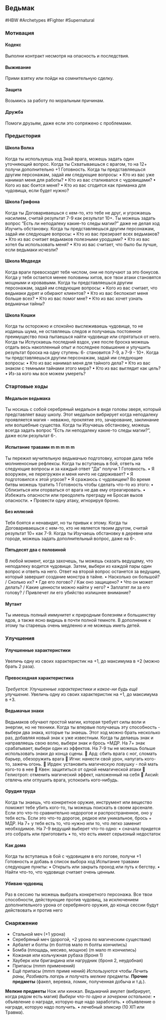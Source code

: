 ## **Ведьмак**

#HBW #Archetypes #Fighter #Supernatural 
### **Мотивация**

#### **Кодекс** 
Выполни контракт несмотря на опасность и последствия. 

#### **Выживание**
Прими взятку или пойди на сомнительную сделку.

#### **Защита** 
Возьмись за работу по моральным причинам.

#### **Дружба** 
Помоги друзьям, даже если это сопряжено с проблемами.

### **Предыстория**

#### **Школа Волка** 
Когда ты используешь ход Знай врага, можешь задать один уточняющий вопрос. 
Когда ты Схватываешься с врагом, то на 12+ получи дополнительно +1 Готовность. 
Когда ты представляешься другим персонажам, задай им следующие вопросы: 
• Кто из вас уже нанимал меня для работы? 
• Кто из вас сталкивался с чудовищами? 
• Кого из вас боится меня? 
• Кто из вас сгодится как приманка для чудовища, если будет нужно?

#### **Школа Грифона** 
Когда ты Договариваешься с кем-то, кто тебе не друг, и угрожаешь насилием, считай результат 7-9 как результат 10+. 
Ты можешь задать вопрос “Есть ли неподалеку какие-то следы магии?” даже не делая ход Изучить обстановку. 
Когда ты представляешься другим персонажам, задай им следующие вопросы: 
• Кто из вас презирает всех ведьмаков? 
• Кто из вас считает ведьмаков полезными уродцами? 
• Кто из вас хотел бы использовать меня? 
• Кто из вас считает, что было бы лучше, если ведьмаки исчезли?

#### **Школа Медведя** 
Когда враги превосходят тебя числом, они не получают за это бонусов. 
Когда у тебя остается менее половины хитов, все твои атаки становятся мощными и кровавыми. 
Когда ты представляешься другим персонажам, задай им следующие вопросы: 
• Кого из вас считает, что ведьмаки дурят и обирают клиентов? 
• Кто из вас беспокоит меня больше всех? 
• Кто из вас помог мне? 
• Кто из вас хочет узнать ведьмачьи тайны?

#### **Школа Кошки** 
Когда ты осторожно и спокойно выслеживаешь чудовище, то не издаешь шума, не оставляешь следов и получаешь постоянное преимущество пока пытаешься найти чудовище или спрятаться от него. 
Когда ты Испускаешь последний вздох, уже после броска можешь отдать весь накопленный опыт и последнее повышение и улучшить результат броска на одну ступень: 6- становится 7-9, а 7-9 - 10+. 
Когда ты представляешься другим персонажам, задай им следующие вопросы: 
• Кто из вас нанимал меня для тайного дела? 
• Кто из вас знаком с темными тайнами этого мира? 
• Кто из вас выглядит как цель? 
• Из-за кого мы все можем умереть?

### **Стартовые ходы**

#### **Медальон ведьмака** 
Ты носишь с собой серебряный медальон в виде головы зверя, который представляет вашу школу. Этот медальон вибрирует когда неподалеку проявляется магия - неважно, проклятие это, зачарование, заклинание или волшебные существа. Когда ты Изучаешь обстановку, можешь всегда задать вопрос “Есть ли неподалеку какие-то следы магии?”, даже если результат 6-.

#### **Испытание травами** m m m m m 
Ты пережил мучительную ведьмачью подготовку, которая дала тебе молниеносные рефлексы. Когда ты вступаешь в бой, ответь на следующие вопросы и за каждый ответ “Да” получи 1 Готовность. 
• Я вооружен, не перегружен и меня ничто не сдерживает? 
• Я подготовился к этой угрозе? 
• Я сражаюсь с чудовищем? Во время битвы можешь тратить 1 Готовность чтобы сделать что-то из этого: 
• Сблизиться или оторваться от врага не дав ему отреагировать. 
• Избежать опасности или преодолеть преграду не Бросая вызов опасности. 
• Провести одну атаку, игнорируя броню.

#### **Без иллюзий** 
Тебя боятся и ненавидят, но ты привык к этому. Когда ты Договариваешься с кем-то, кто не является твоим другом, считай результат 10+ как 7-9. Когда ты Изучаешь обстановку в деревне или городе, можешь задать дополнительный вопрос, даже на 6-.

#### **Пятьдесят два с половиной** 
В любой момент, когда захочешь, ты можешь сказать ведущему, что неподалеку водится чудовище. Затем, выбери из каждой пары один вопрос и ответь на него. Ответ на второй вопрос останется за ведущим, который завершит создание монстра в тайне. 
• Насколько он большой? / Сколько их? 
• Где его логово? / Как оно защищено? 
• Что он может делать? / Какие ценности можно найти у него? 
• Заплатят ли за его голову? / Привлечет ли его убийство излишнее внимание?

#### **Мутант** 
Ты имеешь полный иммунитет к природным болезням и большинству ядов, а также ясно видишь в почти полной темноте. В дополнение к этому ты стареешь очень медленно и не можешь иметь детей.

### **Улучшения**

#### **Улучшенные характеристики** 
Увеличь одну из своих характеристик на +1, до максимума в +2 (можно брать 2 раза).

#### **Превосходная характеристика** 
*Требуется: Улучшенные характеристики и какое-ни будь ещё улучшение.* 
Увеличь одну из своих характеристик на +1, до максимума в +3.

#### **Ведьмачьи знаки** 
Ведьмаков обучают простой магии, которая требует силы воли и энергии, но не техники. Когда ты впервые получаешь эту способность - выбери два знака, которые ты знаешь. Этот ход можно брать несколько раз, добавляя новый знак к уже известным. Когда ты делаешь знак и направляешь свою волю, выбери знак и брось +МДР. На 7+ знак срабатывает, выбери один из эффектов. На 7-9 ты не можешь больше использовать знаки до конца сцены. 
 Ард: сбить врага с ног, сломать барьер, обезоружить врага 
 Игни: нанести свой урон, напугать кого-то, зажечь огонь. 
 Ирден: установить магическую ловушку - пой мать кого-то в нее 
 Квен: защититься от одной немагической атаки 
 Гелиотроп: отменить магический эффект, наложенный на себя 
 Аксий: отвлечь или оглушить врага, успокоить кого-нибудь.

#### **Орудия труда** 
Когда ты знаешь, что конкретное оружие, инструмент или вещество поможет тебе убить кого-то, ты можешь поискать в своем арсенале. Если это что-то сравнительно недорогое и распространенное, оно у тебя есть. Если это что-то дорогое, редкое или уникальное, брось + МДР. На 7+ у тебя есть то, что нужно или то, что легко заменит необходимое. На 7-9 ведущий выберет что-то одно: 
• сначала придется это собрать или приготовить 
• то, что есть имеет серьезный недостаток

#### **Как дома** 
Когда ты вступаешь в бой с чудовищем в его логове, получи +1 Готовность и добавь в список выбора ход Испытание травами следующие пункты: 
• Открыть или закрыть проход или путь к бегству. 
• Найти что-то, что чудовище считает очень ценным. 

#### **Убиваю чудовищ** 
Раз в сессию ты можешь выбрать конкретного персонажа. Все твои способности, действующие против чудовищ, за исключением дополнительного урона от серебряного оружия, до конца сессии будут действовать и против него

### **Снаряжение**

- Стальной меч (+1 урона) 
- Серебряный меч (дорогой, +2 урона по магическим существам) 
- Арбалет и болты (m болтов мало m болты кончились) 
- Бомба (площадь, месиво, мощное) (m мало m кончились) 
- Кожаная или кольчужная рубаха (броня 1) 
- Хауберк или бригандина или нагрудник (броня 2, неудобная)
- Припасы (mmm применений) 
- Ещё припасы (mmm приме нений)
*Используются чтобы Лечить раны, Разбивать лагерь и получать мелкие предметы.*
**Прочие предметы** (факел, веревка, ломик, полученная добыча и т.д.).

**Мелкие предметы**
Нож или кинжал. 
Ведьмачий амулет (вибрирует, когда рядом есть магия) 
*Выбери что-то одно и зачеркни остальное:* 
• объявление о награде, которую еще надо заработать. 
• объявление о награде, которую надо получить. 
• лечебный эликсир (10 ХП или Травма).
